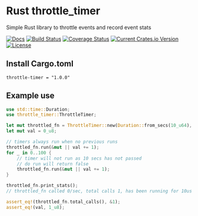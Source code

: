 # Rust throttle_timer
Simple Rust library to throttle events and record event stats

[![Docs](https://docs.rs/throttle-timer/badge.svg)](https://docs.rs/throttle-timer)
[![Build Status](https://travis-ci.org/benjaminmcdonald/rust-throttle_timer.svg?branch=master)](https://travis-ci.org/benjaminmcdonald/rust-throttle_timer)
[![Coverage Status](https://coveralls.io/repos/github/benjaminmcdonald/rust-throttle_timer/badge.svg?branch=master)](https://coveralls.io/github/benjaminmcdonald/rust-throttle_timer?branch=master)
[![Current Crates.io Version](https://img.shields.io/crates/v/throttle-timer.svg)](https://crates.io/crates/throttle-timer)
[![License](https://img.shields.io/badge/license-MIT-blue.svg)](https://raw.githubusercontent.com/rust-lang/docs.rs/master/LICENSE)


## Install Cargo.toml
```
throttle-timer = "1.0.0"
```

## Example use
```rust
use std::time::Duration;
use throttle_timer::ThrottleTimer;

let mut throttled_fn = ThrottleTimer::new(Duration::from_secs(10_u64), &"throttled_fn");
let mut val = 0_u8;

// timers always run when no previous runs
throttled_fn.run(&mut || val += 1);
for _ in 0..100 {
    // timer will not run as 10 secs has not passed
    // do run will return false
    throttled_fn.run(&mut || val += 1);
}

throttled_fn.print_stats();
// throttled_fn called 0/sec, total calls 1, has been running for 10us

assert_eq!(throttled_fn.total_calls(), &1);
assert_eq!(val, 1_u8);
```